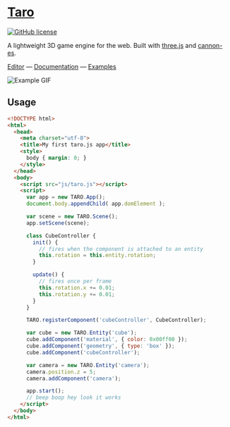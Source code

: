 # [Taro](https://www.echou.xyz/taro/)
[![GitHub license](https://img.shields.io/badge/license-MIT-blue.svg)](https://github.com/Cloud9c/taro/blob/master/LICENSE)

A lightweight 3D game engine for the web. Built with [three.js](https://github.com/mrdoob/three.js/) and [cannon-es](https://github.com/pmndrs/cannon-es).

[Editor](https://www.echou.xyz/taro/editor/) &mdash;
[Documentation](https://www.echou.xyz/taro/docs/#/) &mdash;
[Examples](https://www.echou.xyz/taro/examples/)

![Example GIF](https://i.imgur.com/4GQKnDI.gif)

## Usage

```html
<!DOCTYPE html>
<html>
  <head>
    <meta charset="utf-8">
    <title>My first taro.js app</title>
    <style>
      body { margin: 0; }
    </style>
  </head>
  <body>
    <script src="js/taro.js"></script>
    <script>
      var app = new TARO.App();
      document.body.appendChild( app.domElement );

      var scene = new TARO.Scene();
      app.setScene(scene);

      class CubeController {
        init() {
          // fires when the component is attached to an entity
          this.rotation = this.entity.rotation;
        }

        update() {
          // fires once per frame
          this.rotation.x += 0.01;
          this.rotation.y += 0.01;
        }
      }

      TARO.registerComponent('cubeController', CubeController);

      var cube = new TARO.Entity('cube');
      cube.addComponent('material', { color: 0x00ff00 });
      cube.addComponent('geometry', { type: 'box' });
      cube.addComponent('cubeController');

      var camera = new TARO.Entity('camera');
      camera.position.z = 5;
      camera.addComponent('camera');

      app.start();
      // beep boop hey look it works
    </script>
  </body>
</html>
```
